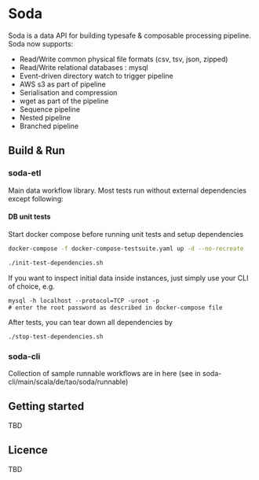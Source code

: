 # Soda

Soda is a data API for building typesafe & composable processing pipeline. Soda now supports:

- Read/Write common physical file formats (csv, tsv, json, zipped)
- Read/Write relational databases : mysql
- Event-driven directory watch to trigger pipeline
- AWS s3 as part of pipeline
- Serialisation and compression
- wget as part of the pipeline
- Sequence pipeline
- Nested pipeline
- Branched pipeline

## Build & Run

### soda-etl

Main data workflow library. Most tests run without external dependencies except following:

#### DB unit tests

Start docker compose before running unit tests and setup dependencies

```sh
docker-compose -f docker-compose-testsuite.yaml up -d --no-recreate

./init-test-dependencies.sh
```

If you want to inspect initial data inside instances, just simply use your CLI of choice, e.g.

```shell
mysql -h localhost --protocol=TCP -uroot -p
# enter the root password as described in docker-compose file
```

After tests, you can tear down all dependencies by 

```shell
./stop-test-dependencies.sh
```


### soda-cli

Collection of sample runnable workflows are in here (see in soda-cli/main/scala/de/tao/soda/runnable)


## Getting started

TBD

## Licence

TBD
